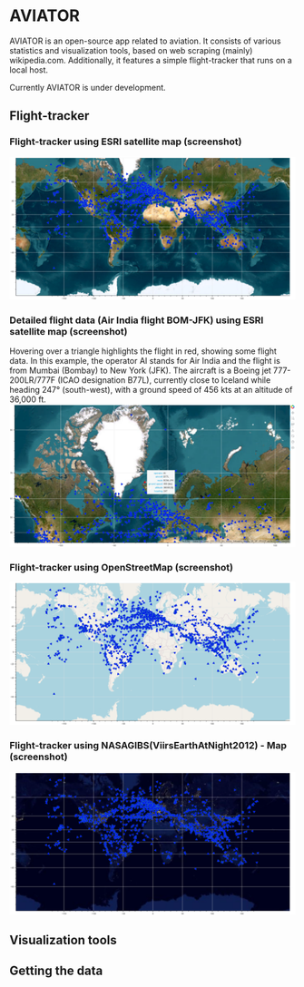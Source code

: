# AVIATOR
AVIATOR is an open-source app related to aviation. It consists of various statistics and visualization tools, based on web scraping (mainly) wikipedia.com. Additionally, it features a simple flight-tracker that runs on a local host.

Currently AVIATOR is under development.

## Flight-tracker

### Flight-tracker using ESRI satellite map (screenshot)
![Flight-tracker using ESRI satellite map](/visualization/aviator_esri.png)
### Detailed flight data (Air India flight BOM-JFK) using ESRI satellite map (screenshot)
Hovering over a triangle highlights the flight in red, showing some flight data. In this example, the operator AI stands for Air India and the flight is from Mumbai (Bombay) to New York (JFK). The aircraft is a Boeing jet 777-200LR/777F (ICAO designation B77L), currently close to Iceland while heading 247° (south-west), with a ground speed of 456 kts at an altitude of 36,000 ft.
![Flight-tracker using ESRI satellite map](/visualization/aviator_esri_detailed_BOM-JFK.png)
### Flight-tracker using OpenStreetMap (screenshot)
![Flight-tracker using OpenStreetMap](/visualization/aviator_osm.png)
### Flight-tracker using NASAGIBS(ViirsEarthAtNight2012) - Map (screenshot)
![Flight-tracker using NASAGIBSMap](/visualization/aviator_nasa.png)

## Visualization tools

## Getting the data
